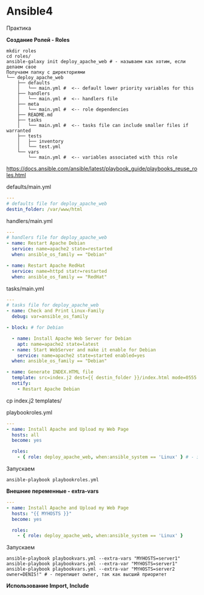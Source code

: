 # Ansible4
Практика

**Создание Ролей - Roles**
```
mkdir roles
cd roles/
ansible-galaxy init deploy_apache_web # - называем как хотим, если делаем свое
Получаем папку с директориями
└── deploy_apache_web
    ├── defaults
    │   └── main.yml #  <-- default lower priority variables for this 
    ├── handlers
    │   └── main.yml #  <-- handlers file
    ├── meta
    │   └── main.yml #  <-- role dependencies
    ├── README.md
    ├── tasks
    │   └── main.yml #  <-- tasks file can include smaller files if warranted
    ├── tests
    │   ├── inventory
    │   └── test.yml
    └── vars
        └── main.yml #  <-- variables associated with this role
```
https://docs.ansible.com/ansible/latest/playbook_guide/playbooks_reuse_roles.html

defaults/main.yml
```yml
---
# defaults file for deploy_apache_web
destin_folder: /var/www/html
```
handlers/main.yml
```yml
---
# handlers file for deploy_apache_web
- name: Restart Apache Debian
  service: name=apache2 state=restarted
  when: ansible_os_family == "Debian"

- name: Restart Apache RedHat
  service: name=httpd statr=restarted
  when: ansible_os_family == "RedHat"
```
tasks/main.yml
```yml
---
# tasks file for deploy_apache_web
- name: Check and Print Linux-Family
  debug: var=ansible_os_family

- block: # for Debian

  - name: Install Apache Web Server for Debian
    apt: name=apache2 state=latest
  - name: Start WebServer and make it enable for Debian
    service: name=apache2 state=started enabled=yes
  when: ansible_os_family == "Debian"

- name: Generate INDEX.HTML file
  template: src=index.j2 dest={{ destin_folder }}/index.html mode=0555
  notify:
    - Restart Apache Debian
```
cp index.j2 templates/

playbookroles.yml
```yml
---
- name: Install Apache and Upload my Web Page
  hosts: all
  become: yes

  roles:
    - { role: deploy_apache_web, when:ansible_system == 'Linux' } # - запустим только если Linux
```
Запускаем
```
ansible-playbook playbookroles.yml
```
**Внешние переменные - extra-vars**
```yml
---
- name: Install Apache and Upload my Web Page
  hosts: "{{ MYHOSTS }}"
  become: yes

  roles:
    - { role: deploy_apache_web, when:ansible_system == 'Linux' }
```
Запускаем
```
ansible-playbook playbookvars.yml --extra-vars "MYHOSTS=server1"
ansible-playbook playbookvars.yml --extra-var "MYHOSTS=server1"
ansible-playbook playbookvars.yml --extra-var "MYHOSTS=server2 owner=DENIS!" # - перепишет owner, так как высший приоритет
```
**Использование Import, Include**

